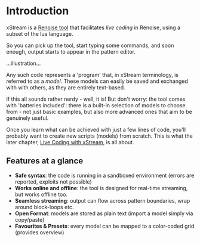 # Introduction

xStream is a [Renoise tool](http://www.renoise.com/tools/xstream) that facilitates _live coding_ in Renoise, using a subset of the lua language. 

So you can pick up the tool, start typing some commands, and soon enough, output starts to appear in the pattern editor. 

...illustration...

Any such code represents a 'program' that, in xStream terminology, is referred to as a _model_. These models can easily be saved and exchanged with with others, as they are entirely text-based.

If this all sounds rather nerdy - well, it is! But don't worry: the tool comes with 'batteries included': there is a built-in selection of models to choose from - not just basic examples, but also more advanced ones that aim to be genuinely useful.

Once you learn what can be achieved with just a few lines of code, you'll probably want to create new scripts (models) from scratch. This is what the later chapter, [Live Coding with xStream](), is all about. 

## Features at a glance

* **Safe syntax**: the code is running in a sandboxed environment (errors are reported, exploits not possible)
* **Works online and offline**: the tool is designed for real-time streaming, but works offline too. 
* **Seamless streaming**: output can flow across pattern boundaries, wrap around block-loops etc. 
* **Open Format**: models are stored as plain text (import a model simply via copy/paste)
* **Favourites & Presets**: every model can be mapped to a color-coded grid (provides overview)

